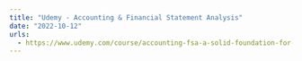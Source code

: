 ```yaml
---
title: "Udemy - Accounting & Financial Statement Analysis"
date: "2022-10-12"
urls:
  - https://www.udemy.com/course/accounting-fsa-a-solid-foundation-for-a-career-in-finance/
---
```


